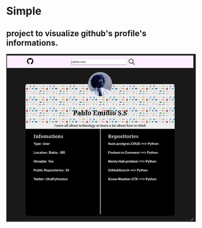 # Simple 

## project to visualize github's profile's informations.


![Screenshot](./.images/screenshot.jpeg)
